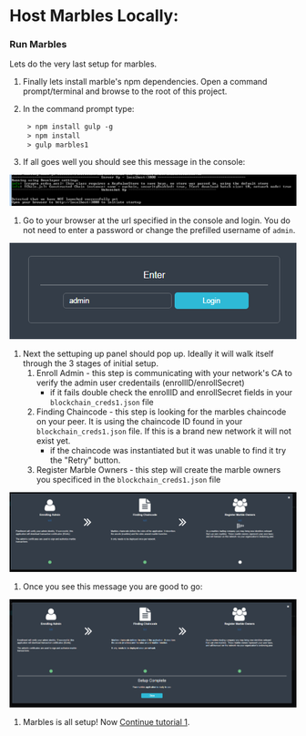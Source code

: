 # Host Marbles Locally:

### <a name="runlocal"></a>Run Marbles
Lets do the very last setup for marbles.

1. Finally lets install marble's npm dependencies. Open a command prompt/terminal and browse to the root of this project.
1. In the command prompt type:
	
		> npm install gulp -g
		> npm install
		> gulp marbles1
		
1. If all goes well you should see this message in the console:

![](/doc_images/localhost1.png)

1. Go to your browser at the url specified in the console and login. You do not need to enter a password or change the prefilled username of `admin`.

![](/doc_images/localhost2.png)
	

1. Next the settuping up panel should pop up. Ideally it will walk itself through the 3 stages of initial setup.
	1. Enroll Admin - this step is communicating with your network's CA to verify the admin user credentails (enrollID/enrollSecret)
		- if it fails double check the enrollID and enrollSecret fields in your `blockchain_creds1.json` file
	1. Finding Chaincode - this step is looking for the marbles chaincode on your peer. It is using the chaincode ID found in your `blockchain_creds1.json` file. If this is a brand new network it will not exist yet. 
		- if the chaincode was instantiated but it was unable to find it try the "Retry" button.
	1. Register Marble Owners - this step will create the marble owners you specificed in the `blockchain_creds1.json` file
 
![](/doc_images/localhost3.png)

1. Once you see this message you are good to go: 

![](/doc_images/localhost4.png)
		
1. Marbles is all setup! Now [Continue tutorial 1](./tutorial_start_here.md#use).
